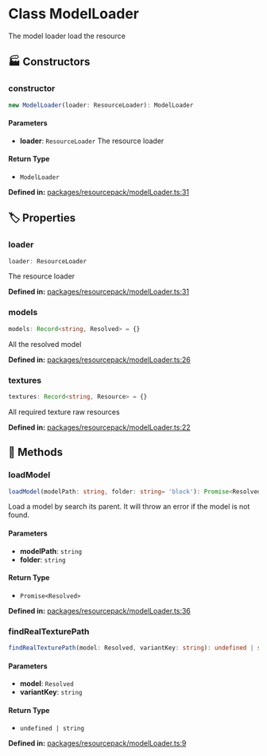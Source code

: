 # Class ModelLoader

The model loader load the resource
## 🏭 Constructors

### constructor

```ts
new ModelLoader(loader: ResourceLoader): ModelLoader
```

#### Parameters

- **loader**: `ResourceLoader`
The resource loader
#### Return Type

- `ModelLoader`

<p style="font-size: 14px; color: var(--vp-c-text-2)">
<strong>Defined in:</strong> <a href="https://github.com/voxelum/minecraft-launcher-core-node/blob/master/packages/resourcepack/modelLoader.ts#L31" target="_blank" rel="noreferrer">packages/resourcepack/modelLoader.ts:31</a>
</p>


## 🏷️ Properties

### loader <Badge type="tip" text="readonly" />

```ts
loader: ResourceLoader
```
The resource loader
<p style="font-size: 14px; color: var(--vp-c-text-2)">
<strong>Defined in:</strong> <a href="https://github.com/voxelum/minecraft-launcher-core-node/blob/master/packages/resourcepack/modelLoader.ts#L31" target="_blank" rel="noreferrer">packages/resourcepack/modelLoader.ts:31</a>
</p>


### models <Badge type="tip" text="readonly" />

```ts
models: Record<string, Resolved> = {}
```
All the resolved model
<p style="font-size: 14px; color: var(--vp-c-text-2)">
<strong>Defined in:</strong> <a href="https://github.com/voxelum/minecraft-launcher-core-node/blob/master/packages/resourcepack/modelLoader.ts#L26" target="_blank" rel="noreferrer">packages/resourcepack/modelLoader.ts:26</a>
</p>


### textures <Badge type="tip" text="readonly" />

```ts
textures: Record<string, Resource> = {}
```
All required texture raw resources
<p style="font-size: 14px; color: var(--vp-c-text-2)">
<strong>Defined in:</strong> <a href="https://github.com/voxelum/minecraft-launcher-core-node/blob/master/packages/resourcepack/modelLoader.ts#L22" target="_blank" rel="noreferrer">packages/resourcepack/modelLoader.ts:22</a>
</p>


## 🔧 Methods

### loadModel

```ts
loadModel(modelPath: string, folder: string= 'block'): Promise<Resolved>
```
Load a model by search its parent. It will throw an error if the model is not found.
#### Parameters

- **modelPath**: `string`
- **folder**: `string`
#### Return Type

- `Promise<Resolved>`

<p style="font-size: 14px; color: var(--vp-c-text-2)">
<strong>Defined in:</strong> <a href="https://github.com/voxelum/minecraft-launcher-core-node/blob/master/packages/resourcepack/modelLoader.ts#L36" target="_blank" rel="noreferrer">packages/resourcepack/modelLoader.ts:36</a>
</p>


### findRealTexturePath <Badge type="warning" text="static" />

```ts
findRealTexturePath(model: Resolved, variantKey: string): undefined | string
```
#### Parameters

- **model**: `Resolved`
- **variantKey**: `string`
#### Return Type

- `undefined | string`

<p style="font-size: 14px; color: var(--vp-c-text-2)">
<strong>Defined in:</strong> <a href="https://github.com/voxelum/minecraft-launcher-core-node/blob/master/packages/resourcepack/modelLoader.ts#L9" target="_blank" rel="noreferrer">packages/resourcepack/modelLoader.ts:9</a>
</p>


